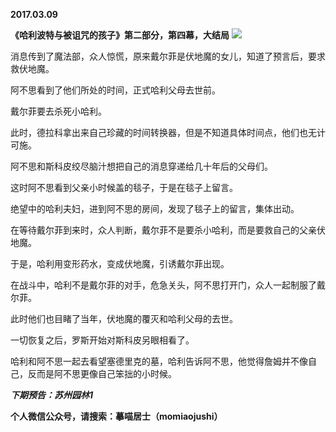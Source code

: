 
          
**2017.03.09**

**《哈利波特与被诅咒的孩子》第二部分，第四幕，大结局**
![](https://pic2.zhimg.com/v2-2c2f33f2aba8f086ad1c238e0f9ca7f0.jpg)


消息传到了魔法部，众人惊慌，原来戴尔菲是伏地魔的女儿，知道了预言后，要求救伏地魔。

阿不思看到了他们所处的时间，正式哈利父母去世前。

戴尔菲要去杀死小哈利。

此时，德拉科拿出来自己珍藏的时间转换器，但是不知道具体时间点，他们也无计可施。

阿不思和斯科皮绞尽脑汁想把自己的消息穿递给几十年后的父母们。

这时阿不思看到父亲小时候盖的毯子，于是在毯子上留言。

绝望中的哈利夫妇，进到阿不思的房间，发现了毯子上的留言，集体出动。

在等待戴尔菲到来时，众人判断，戴尔菲不是要杀小哈利，而是要救自己的父亲伏地魔。

于是，哈利用变形药水，变成伏地魔，引诱戴尔菲出现。

在战斗中，哈利不是戴尔菲的对手，危急关头，阿不思打开门，众人一起制服了戴尔菲。

此时他们也目睹了当年，伏地魔的覆灭和哈利父母的去世。

一切恢复之后，罗斯开始对斯科皮另眼相看了。

哈利和阿不思一起去看望塞德里克的墓，哈利告诉阿不思，他觉得詹姆并不像自己，反而是阿不思更像自己笨拙的小时候。


***下期预告：苏州园林1***


**个人微信公众号，请搜索：摹喵居士（momiaojushi）**

        